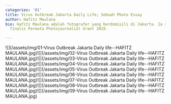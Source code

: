 ```yaml
---
categories: '01'
title: Virus Outbreak Jakarta Daily Life; Sebuah Photo Essay
author: Hafitz Maulana
bio: Hafitz Maulana adalah fotografer yang berdomisili di Jakarta. Ia sempat menjadi
  finalis Permata Photojournalist Grant 2019.

---
```

![](/assets/img/01-Virus Outbreak Jakarta Daily life--HAFITZ MAULANA.jpg)![](/assets/img/02-Virus Outbreak Jakarta Daily life--HAFITZ MAULANA.jpg)![](/assets/img/03-Virus Outbreak Jakarta Daily life--HAFITZ MAULANA.jpg)![](/assets/img/04-Virus Outbreak Jakarta Daily life--HAFITZ MAULANA.jpg)![](/assets/img/05-Virus Outbreak Jakarta Daily life--HAFITZ MAULANA.jpg)![](/assets/img/06-Virus Outbreak Jakarta Daily life--HAFITZ MAULANA.jpg)![](/assets/img/07-Virus Outbreak Jakarta Daily life--HAFITZ MAULANA.jpg)![](/assets/img/08-Virus Outbreak Jakarta Daily life--HAFITZ MAULANA.jpg)![](/assets/img/09-Virus Outbreak Jakarta Daily life--HAFITZ MAULANA.jpg)